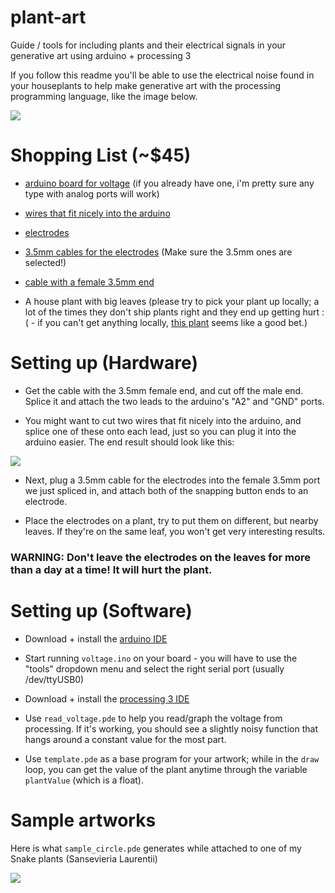 # plant-art
Guide / tools for including plants and their electrical signals in your generative art using arduino + processing 3

If you follow this readme you'll be able to use the electrical noise found in your houseplants to help make generative art with the processing programming language, like the image below.

![](https://github.com/robbiebarrat/plant-art/blob/master/images/0.png)


# Shopping List (~$45)

* [arduino board for voltage](https://www.amazon.com/Elegoo-EL-CB-001-ATmega328P-ATMEGA16U2-Arduino/dp/B01EWOE0UU/) (if you already have one, i'm pretty sure any type with analog ports will work)

* [wires that fit nicely into the arduino](https://www.amazon.com/Haitronic-Multicolored-Breadboard-Arduino-raspberry/dp/B01LZF1ZSZ/)

* [electrodes](https://www.amazon.com/Pack-20-Electrode-Reusable-Self-Adhesive-Replacement/dp/B018OZVYFW/)

* [3.5mm cables for the electrodes](https://www.amazon.com/Tens-Replacement-Lead-Wires-Connectors/dp/B01BOJPKIW/ref=pd_sim_328_8?_encoding=UTF8&pd_rd_i=B01BOJPKIW&pd_rd_r=6RVCFKX05YNW70YWFRTR&pd_rd_w=hNxUc&pd_rd_wg=xCMWN&refRID=6RVCFKX05YNW70YWFRTR&th=1) (Make sure the 3.5mm ones are selected!)

* [cable with a female 3.5mm end](https://www.amazon.com/AmazonBasics-3-5mm-Female-Stereo-Audio/dp/B01CNAUYBY/)

* A house plant with big leaves (please try to pick your plant up locally; a lot of the times they don't ship plants right and they end up getting hurt :( - if you can't get anything locally, [this plant](https://www.amazon.com/Hirts-Superba-Robusta-Snake-Plant/dp/B008LCZFIG/) seems like a good bet.)

# Setting up (Hardware)

* Get the cable with the 3.5mm female end, and cut off the male end. Splice it and attach the two leads to the arduino's "A2" and "GND" ports.

* You might want to cut two wires that fit nicely into the arduino, and splice one of these onto each lead, just so you can plug it into the arduino easier. The end result should look like this:

![](https://github.com/robbiebarrat/plant-art/blob/master/images/1.png)

* Next, plug a 3.5mm cable for the electrodes into the female 3.5mm port we just spliced in, and attach both of the snapping button ends to an electrode.

* Place the electrodes on a plant, try to put them on different, but nearby leaves. If they're on the same leaf, you won't get very interesting results. 

### WARNING: Don't leave the electrodes on the leaves for more than a day at a time! It will hurt the plant.


# Setting up (Software)

* Download + install the [arduino IDE](https://www.arduino.cc/en/Main/Software)

* Start running `voltage.ino` on your board - you will have to use the "tools" dropdown menu and select the right serial port (usually /dev/ttyUSB0)

* Download + install the [processing 3 IDE](https://processing.org/download/)

* Use `read_voltage.pde` to help you read/graph the voltage from processing. If it's working, you should see a slightly noisy function that hangs around a constant value for the most part.

* Use `template.pde` as a base program for your artwork; while in the `draw` loop, you can get the value of the plant anytime through the variable `plantValue` (which is a float).

# Sample artworks

Here is what `sample_circle.pde` generates while attached to one of my Snake plants (Sansevieria Laurentii)

![](https://github.com/robbiebarrat/plant-art/blob/master/images/2.png)
